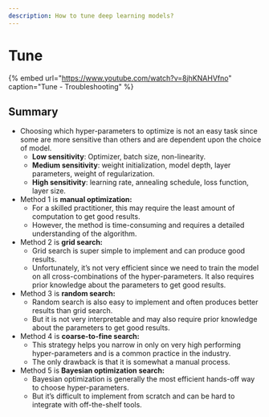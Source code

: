 ```yaml
---
description: How to tune deep learning models?
---
```


# Tune

{% embed url="https://www.youtube.com/watch?v=8jhKNAHVfno" caption="Tune - Troubleshooting" %}

## Summary

* Choosing which hyper-parameters to optimize is not an easy task since some are more sensitive than others and are dependent upon the choice of model.
  * **Low sensitivity**: Optimizer, batch size, non-linearity.
  * **Medium sensitivity**: weight initialization, model depth, layer parameters, weight of regularization.
  * **High sensitivity**: learning rate, annealing schedule, loss function, layer size.
* Method 1 is **manual optimization:**
  * For a skilled practitioner, this may require the least amount of computation to get good results.
  * However, the method is time-consuming and requires a detailed understanding of the algorithm.
* Method 2 is **grid search:**
  * Grid search is super simple to implement and can produce good results.
  * Unfortunately, it’s not very efficient since we need to train the model on all cross-combinations of the hyper-parameters. It also requires prior knowledge about the parameters to get good results.
* Method 3 is **random search:**
  * Random search is also easy to implement and often produces better results than grid search.
  * But it is not very interpretable and may also require prior knowledge about the parameters to get good results.
* Method 4 is **coarse-to-fine search:**
  * This strategy helps you narrow in only on very high performing hyper-parameters and is a common practice in the industry.
  * The only drawback is that it is somewhat a manual process.
* Method 5 is **Bayesian optimization search:**
  * Bayesian optimization is generally the most efficient hands-off way to choose hyper-parameters.
  * But it’s difficult to implement from scratch and can be hard to integrate with off-the-shelf tools.

